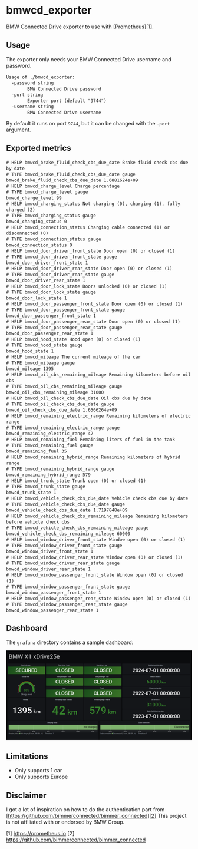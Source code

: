 # bmwcd_exporter

BMW Connected Drive exporter to use with [Prometheus][1].

## Usage

The exporter only needs your BMW Connected Drive username and password.

```
Usage of ./bmwcd_exporter:
  -password string
        BMW Connected Drive password
  -port string
        Exporter port (default "9744")
  -username string
        BMW Connected Drive username
```

By default it runs on port `9744`, but it can be changed with the `-port` argument.

## Exported metrics

```
# HELP bmwcd_brake_fluid_check_cbs_due_date Brake fluid check cbs due by date
# TYPE bmwcd_brake_fluid_check_cbs_due_date gauge
bmwcd_brake_fluid_check_cbs_due_date 1.6881624e+09
# HELP bmwcd_charge_level Charge percentage
# TYPE bmwcd_charge_level gauge
bmwcd_charge_level 99
# HELP bmwcd_charging_status Not charging (0), charging (1), fully charged (2)
# TYPE bmwcd_charging_status gauge
bmwcd_charging_status 0
# HELP bmwcd_connection_status Charging cable connected (1) or disconnected (0)
# TYPE bmwcd_connection_status gauge
bmwcd_connection_status 0
# HELP bmwcd_door_driver_front_state Door open (0) or closed (1)
# TYPE bmwcd_door_driver_front_state gauge
bmwcd_door_driver_front_state 1
# HELP bmwcd_door_driver_rear_state Door open (0) or closed (1)
# TYPE bmwcd_door_driver_rear_state gauge
bmwcd_door_driver_rear_state 1
# HELP bmwcd_door_lock_state Doors unlocked (0) or closed (1)
# TYPE bmwcd_door_lock_state gauge
bmwcd_door_lock_state 1
# HELP bmwcd_door_passenger_front_state Door open (0) or closed (1)
# TYPE bmwcd_door_passenger_front_state gauge
bmwcd_door_passenger_front_state 1
# HELP bmwcd_door_passenger_rear_state Door open (0) or closed (1)
# TYPE bmwcd_door_passenger_rear_state gauge
bmwcd_door_passenger_rear_state 1
# HELP bmwcd_hood_state Hood open (0) or closed (1)
# TYPE bmwcd_hood_state gauge
bmwcd_hood_state 1
# HELP bmwcd_mileage The current mileage of the car
# TYPE bmwcd_mileage gauge
bmwcd_mileage 1395
# HELP bmwcd_oil_cbs_remaining_mileage Remaining kilometers before oil cbs
# TYPE bmwcd_oil_cbs_remaining_mileage gauge
bmwcd_oil_cbs_remaining_mileage 31000
# HELP bmwcd_oil_check_cbs_due_date Oil cbs due by date
# TYPE bmwcd_oil_check_cbs_due_date gauge
bmwcd_oil_check_cbs_due_date 1.6566264e+09
# HELP bmwcd_remaining_electric_range Remaining kilometers of electric range
# TYPE bmwcd_remaining_electric_range gauge
bmwcd_remaining_electric_range 42
# HELP bmwcd_remaining_fuel Remaining liters of fuel in the tank
# TYPE bmwcd_remaining_fuel gauge
bmwcd_remaining_fuel 35
# HELP bmwcd_remaining_hybrid_range Remaining kilometers of hybrid range
# TYPE bmwcd_remaining_hybrid_range gauge
bmwcd_remaining_hybrid_range 579
# HELP bmwcd_trunk_state Trunk open (0) or closed (1)
# TYPE bmwcd_trunk_state gauge
bmwcd_trunk_state 1
# HELP bmwcd_vehicle_check_cbs_due_date Vehicle check cbs due by date
# TYPE bmwcd_vehicle_check_cbs_due_date gauge
bmwcd_vehicle_check_cbs_due_date 1.7197848e+09
# HELP bmwcd_vehicle_check_cbs_remaining_mileage Remaining kilometers before vehicle check cbs
# TYPE bmwcd_vehicle_check_cbs_remaining_mileage gauge
bmwcd_vehicle_check_cbs_remaining_mileage 60000
# HELP bmwcd_window_driver_front_state Window open (0) or closed (1)
# TYPE bmwcd_window_driver_front_state gauge
bmwcd_window_driver_front_state 1
# HELP bmwcd_window_driver_rear_state Window open (0) or closed (1)
# TYPE bmwcd_window_driver_rear_state gauge
bmwcd_window_driver_rear_state 1
# HELP bmwcd_window_passenger_front_state Window open (0) or closed (1)
# TYPE bmwcd_window_passenger_front_state gauge
bmwcd_window_passenger_front_state 1
# HELP bmwcd_window_passenger_rear_state Window open (0) or closed (1)
# TYPE bmwcd_window_passenger_rear_state gauge
bmwcd_window_passenger_rear_state 1
```

## Dashboard

The `grafana` directory contains a sample dashboard:

![Dashboard](img/dashboard.png)

## Limitations

  * Only supports 1 car
  * Only supports Europe

## Disclaimer

I got a lot of inspiration on how to do the authentication part from [https://github.com/bimmerconnected/bimmer_connected][2]
This project is not affiliated with or endorsed by BMW Group.

[1] https://prometheus.io
[2] https://github.com/bimmerconnected/bimmer_connected
